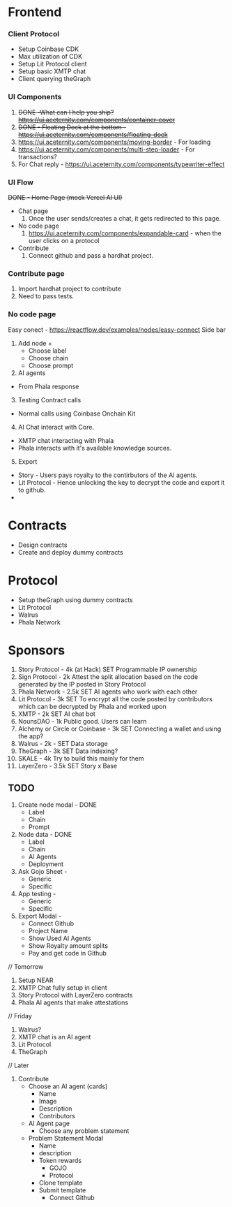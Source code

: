 # Frontend

### Client Protocol

- Setup Coinbase CDK
- Max utilization of CDK
- Setup Lit Protocol client
- Setup basic XMTP chat
- Client querying theGraph

### UI Components

1. ~~DONE -What can I help you ship? https://ui.aceternity.com/components/container-cover~~
2. ~~DONE - Floating Dock at the bottom - https://ui.aceternity.com/components/floating-dock~~
3. https://ui.aceternity.com/components/moving-border - For loading
4. https://ui.aceternity.com/components/multi-step-loader - For transactions?
5. For Chat reply - https://ui.aceternity.com/components/typewriter-effect

### UI Flow

~~DONE - Home Page (mock Vercel AI UI)~~

- Chat page
  1. Once the user sends/creates a chat, it gets redirected to this page.
- No code page
  1. https://ui.aceternity.com/components/expandable-card - when the user clicks on a protocol
- Contribute
  1. Connect github and pass a hardhat project.

### Contribute page

1. Import hardhat project to contribute
2. Need to pass tests.

### No code page

Easy conect - https://reactflow.dev/examples/nodes/easy-connect
Side bar

1. Add node +
   - Choose label
   - Choose chain
   - Choose prompt
2. AI agents

- From Phala response

3. Testing Contract calls

- Normal calls using Coinbase Onchain Kit

4. AI Chat interact with Core.

- XMTP chat interacting with Phala
- Phala interacts with it's available knowledge sources.

5. Export

- Story - Users pays royalty to the contirbutors of the AI agents.
- Lit Protocol - Hence unlocking the key to decrypt the code and export it to github.
-

# Contracts

- Design contracts
- Create and deploy dummy contracts

# Protocol

- Setup theGraph using dummy contracts
- Lit Protocol
- Walrus
- Phala Network

# Sponsors

1. Story Protocol - 4k (at Hack) SET
   Programmable IP ownership
2. Sign Protocol - 2k
   Attest the split allocation based on the code generated by the IP posted in Story Protocol
3. Phala Network - 2.5k SET
   AI agents who work with each other
4. Lit Protocol - 3k SET
   To encrypt all the code posted by contributors which can be decrypted by Phala and worked upon
5. XMTP - 2k SET
   AI chat bot
6. NounsDAO - 1k
   Public good. Users can learn
7. Alchemy or Circle or Coinbase - 3k SET
   Connecting a wallet and using the app?
8. Walrus - 2k - SET
   Data storage
9. TheGraph - 3k SET
   Data indexing?
10. SKALE - 4k
    Try to build this mainly for them
11. LayerZero - 3.5k SET
    Story x Base

## TODO

1. Create node modal - DONE
   - Label
   - Chain
   - Prompt
2. Node data - DONE
   - Label
   - Chain
   - AI Agents
   - Deployment
3. Ask Gojo Sheet -
   - Generic
   - Specific
4. App testing -
   - Generic
   - Specific
5. Export Modal -
   - Connect Github
   - Project Name
   - Show Used AI Agents
   - Show Royalty amount splits
   - Pay and get code in Github

// Tomorrow

1. Setup NEAR
2. XMTP Chat fully setup in client
3. Story Protocol with LayerZero contracts
4. Phala AI agents that make attestations

// Friday

1. Walrus?
2. XMTP chat is an AI agent
3. Lit Protocol
4. TheGraph

// Later

1. Contribute
   - Choose an AI agent (cards)
     - Name
     - Image
     - Description
     - Contributors
   - AI Agent page
     - Choose any problem statement
   - Problem Statement Modal
     - Name
     - description
     - Token rewards
       - GOJO
       - Protocol
     - Clone template
     - Submit template
       - Connect Github
